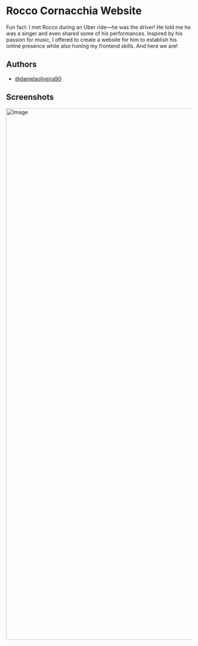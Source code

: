 
# Rocco Cornacchia Website

Fun fact: I met Rocco during an Uber ride—he was the driver! He told me he was a singer and even shared some of his performances. Inspired by his passion for music, I offered to create a website for him to establish his online presence while also honing my frontend skills. And here we are!
## Authors

- [@danielaoliveira90](https://github.com/danielaoliveira90)


## Screenshots

<img width="1444" alt="Image" src="https://github.com/user-attachments/assets/11286c7d-170f-4a6a-88ca-b700f1646fe4" />
